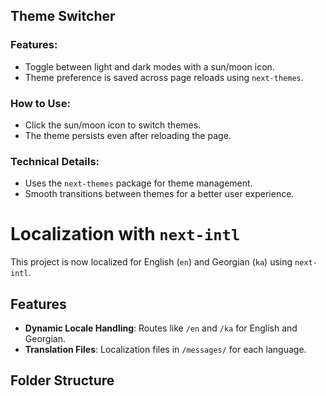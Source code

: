 ## Theme Switcher
### Features:
- Toggle between light and dark modes with a sun/moon icon.
- Theme preference is saved across page reloads using `next-themes`.

### How to Use:
- Click the sun/moon icon to switch themes.
- The theme persists even after reloading the page.

### Technical Details:
- Uses the `next-themes` package for theme management.
- Smooth transitions between themes for a better user experience.


# Localization with `next-intl`

This project is now localized for English (`en`) and Georgian (`ka`) using `next-intl`.

## Features

- **Dynamic Locale Handling**: Routes like `/en` and `/ka` for English and Georgian.
- **Translation Files**: Localization files in `/messages/` for each language.

## Folder Structure

